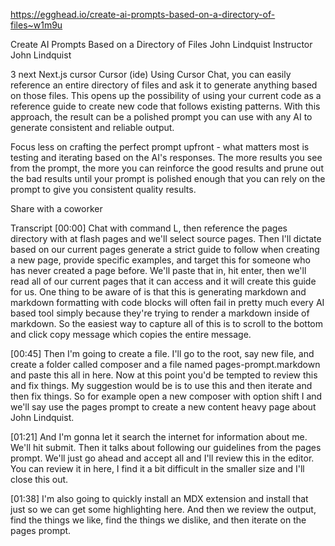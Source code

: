 

https://egghead.io/create-ai-prompts-based-on-a-directory-of-files~w1m9u

Create AI Prompts Based on a Directory of Files
John Lindquist
Instructor
John Lindquist

3
next
Next.js
cursor
Cursor (ide)
Using Cursor Chat, you can easily reference an entire directory of files and ask it to generate anything based on those files. This opens up the possibility of using your current code as a reference guide to create new code that follows existing patterns. With this approach, the result can be a polished prompt you can use with any AI to generate consistent and reliable output.

Focus less on crafting the perfect prompt upfront - what matters most is testing and iterating based on the AI's responses. The more results you see from the prompt, the more you can reinforce the good results and prune out the bad results until your prompt is polished enough that you can rely on the prompt to give you consistent quality results.

Share with a coworker

Transcript
[00:00] Chat with command L, then reference the pages directory with at flash pages and we'll select source pages. Then I'll dictate based on our current pages generate a strict guide to follow when creating a new page, provide specific examples, and target this for someone who has never created a page before. We'll paste that in, hit enter, then we'll read all of our current pages that it can access and it will create this guide for us. One thing to be aware of is that this is generating markdown and markdown formatting with code blocks will often fail in pretty much every AI based tool simply because they're trying to render a markdown inside of markdown. So the easiest way to capture all of this is to scroll to the bottom and click copy message which copies the entire message.

[00:45] Then I'm going to create a file. I'll go to the root, say new file, and create a folder called composer and a file named pages-prompt.markdown and paste this all in here. Now at this point you'd be tempted to review this and fix things. My suggestion would be is to use this and then iterate and then fix things. So for example open a new composer with option shift I and we'll say use the pages prompt to create a new content heavy page about John Lindquist.

[01:21] And I'm gonna let it search the internet for information about me. We'll hit submit. Then it talks about following our guidelines from the pages prompt. We'll just go ahead and accept all and I'll review this in the editor. You can review it in here, I find it a bit difficult in the smaller size and I'll close this out.

[01:38] I'm also going to quickly install an MDX extension and install that just so we can get some highlighting here. And then we review the output, find the things we like, find the things we dislike, and then iterate on the pages prompt.